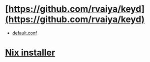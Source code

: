 # [https://github.com/rvaiya/keyd](https://github.com/rvaiya/keyd)

* [default.conf](./default.conf)

# [Nix installer](https://determinate.systems/nix-installer)
